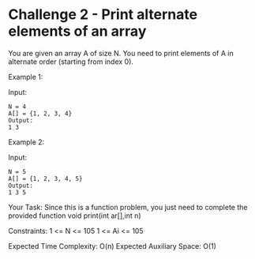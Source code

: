 # Challenge 2 - Print alternate elements of an array

You are given an array A of size N. You need to print elements of A in alternate order (starting from index 0).

Example 1:

Input:
```
N = 4
A[] = {1, 2, 3, 4}
Output:
1 3
```

Example 2:

Input:
```
N = 5
A[] = {1, 2, 3, 4, 5}
Output:
1 3 5
```

Your Task:
Since this is a function problem, you just need to complete the provided function void print(int ar[],int n)

Constraints:
1 <= N <= 105
1 <= Ai <= 105

Expected Time Complexity: O(n)
Expected Auxiliary Space: O(1)